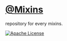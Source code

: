 # [@Mixins](https://github.com/iammachine/mixins/)
repository for every mixins.

[![Apache License](https://img.shields.io/badge/License-v2.0-ff79b4.svg)](https://github.com/iammachine/mixins/blob/master/LICENSE)
